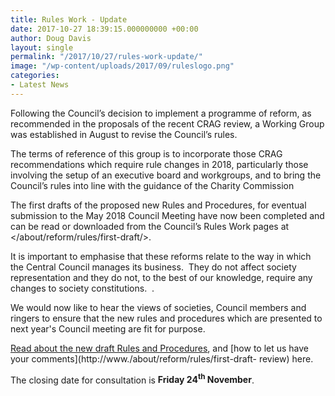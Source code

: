 ```yaml
---
title: Rules Work - Update
date: 2017-10-27 18:39:15.000000000 +00:00
author: Doug Davis
layout: single
permalink: "/2017/10/27/rules-work-update/"
image: "/wp-content/uploads/2017/09/ruleslogo.png"
categories:
- Latest News
---
```

Following the Council’s decision to implement a programme of reform, as recommended in the proposals of the recent CRAG review, a Working Group was established in August to revise the Council’s rules.

The terms of reference of this group is to incorporate those CRAG recommendations which require rule changes in 2018, particularly those involving the setup of an executive board and workgroups, and to bring the Council’s rules into line with the guidance of the Charity Commission

The first drafts of the proposed new Rules and Procedures, for eventual submission to the May 2018 Council Meeting have now been completed and can be read or downloaded from the Council’s Rules Work pages at  </about/reform/rules/first-draft/>.

It is important to emphasise that these reforms relate to the way in which the Central Council manages its business.  They do not affect society representation and they do not, to the best of our knowledge, require any changes to society constitutions.  .

We would now like to hear the views of societies, Council members and ringers to ensure that the new rules and procedures which are presented to next year&apos;s Council meeting are fit for purpose.

[Read about the new draft Rules and Procedures](https://cccbr.org.uk/wp-content/uploads/2017/10/News-Item-2017-10-27.pdf), and [how to let us have your comments](http://www./about/reform/rules/first-draft- review) here.

The closing date for consultation is **Friday 24<sup>th</sup> November**.
